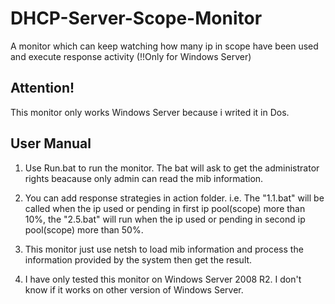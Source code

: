 # DHCP-Server-Scope-Monitor
A monitor which can keep watching how many ip in scope have been used and execute response activity (!!Only for Windows Server)

Attention!
----------------------------------------------------------------------
This monitor only works Windows Server because i writed it in Dos.

User Manual
--------------------
1. Use Run.bat to run the monitor. The bat will ask to get the administrator 
rights beacause only admin can read the mib information.

2. You can add response strategies in action folder. i.e. The "1.1.bat" will 
be called when the ip used or pending in first ip pool(scope) more than 10%,
the "2.5.bat" will run when the ip used or pending in second ip pool(scope) 
more than 50%.

3. This monitor just use netsh to load mib information and process the information
provided by the system then get the result.

4. I have only tested this monitor on Windows Server 2008 R2. I don't know if it
works on other version of Windows Server.



